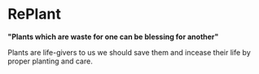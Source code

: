 # **RePlant**

**"Plants which are waste for one can be blessing for another"**

Plants are life-givers to us we should save them and incease their life by proper planting and care.

